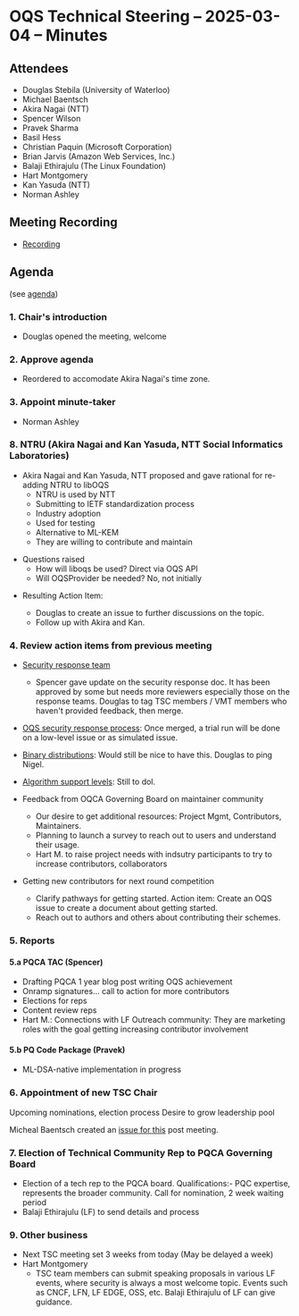 # OQS Technical Steering – 2025-03-04 – Minutes


## Attendees
* Douglas Stebila (University of Waterloo)
* Michael Baentsch
* Akira Nagai (NTT)
* Spencer Wilson
* Pravek Sharma
* Basil Hess
* Christian Paquin (Microsoft Corporation)
* Brian Jarvis (Amazon Web Services, Inc.)
* Balaji Ethirajulu (The Linux Foundation)
* Hart Montgomery
* Kan Yasuda (NTT)
* Norman Ashley 

## Meeting Recording

- [Recording](https://zoom.us/rec/share/gADvQF0yH7_sNeSRE8IW_WbB7ZTjQEBTb2fIKA1-3zNvV6o_wDGJbRzkIXMgLMG_.q65ytllLWYsKpGGu)

## Agenda
(see [agenda](./agenda.md))

### 1. Chair's introduction

- Douglas opened the meeting, welcome

### 2. Approve agenda

- Reordered to accomodate Akira Nagai's time zone.

### 3. Appoint minute-taker

- Norman Ashley 

### 8. NTRU (Akira Nagai and Kan Yasuda, NTT Social Informatics Laboratories)

* Akira Nagai and Kan Yasuda, NTT proposed and gave rational for re-adding NTRU to libOQS
    * NTRU is used by NTT
    * Submitting to IETF standardization process
    * Industry adoption
    * Used for testing 
    * Alternative to ML-KEM
    * They are willing to contribute and maintain

- Questions raised 
    - How will liboqs be used? Direct via OQS API
    - Will OQSProvider be needed? No, not initially

* Resulting Action Item:

     - Douglas to create an issue to further discussions on the topic. 
     - Follow up with Akira and Kan.

### 4. Review action items from previous meeting

- [Security response team](https://github.com/open-quantum-safe/tsc/issues/60)
    * Spencer gave update on the security response doc. It has been approved by some but needs more reviewers especially those on the response teams. Douglas to tag TSC members / VMT members who haven't provided feedback, then merge.

- [OQS security response process](https://github.com/open-quantum-safe/tsc/pull/124): Once merged, a trial run will be done on a low-level issue or as simulated issue.

- [Binary distributions](https://github.com/orgs/open-quantum-safe/discussions/1625#discussioncomment-11751301): Would still be nice to have this. Douglas to ping Nigel.

- [Algorithm support levels](https://github.com/open-quantum-safe/liboqs/issues/2045): Still to dol.

- Feedback from OQCA Governing Board on maintainer community
    * Our desire to get additional resources: Project Mgmt, Contributors, Maintainers.
    * Planning to launch a survey to reach out to users and understand their usage.
    * Hart M. to raise project needs with indsutry participants to try to increase contributors, collaborators

- Getting new contributors for next round competition
	- Clarify pathways for getting started. Action item: Create an OQS issue to create a document about getting started.
	- Reach out to authors and others about contributing their schemes.

### 5. Reports

#### 5.a PQCA TAC (Spencer)

- Drafting PQCA 1 year blog post writing OQS achievement 
- Onramp signatures... call to action for more contributors
- Elections for reps
- Content review reps 
- Hart M.: Connections with LF Outreach community: They are marketing roles with the goal getting increasing contributor involvement 

#### 5.b PQ Code Package (Pravek)

- ML-DSA-native implementation in progress

### 6. Appointment of new TSC Chair

Upcoming nominations, election process 
Desire to grow leadership pool 
 
Micheal Baentsch created an [issue for this](https://github.com/open-quantum-safe/tsc/issues/151) post meeting.
       

### 7. Election of Technical Community Rep to PQCA Governing Board

* Election of a tech rep to the PQCA board. Qualifications:- PQC expertise, represents the broader community. Call for nomination, 2 week waiting period
* Balaji Ethirajulu (LF) to send details and process

### 9. Other business

- Next TSC meeting set 3 weeks from today (May be delayed a week)
- Hart Montgomery
    - TSC team members can submit speaking proposals in various LF events, where security 
       is always a most welcome topic. Events such as CNCF, LFN, LF EDGE, OSS, etc. Balaji Ethirajulu of LF can give guidance.
